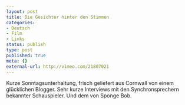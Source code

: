 ```yaml
---
layout: post
title: Die Gesichter hinter den Stimmen
categories:
- Deutsch
- Film
- Links
status: publish
type: post
published: true
meta: {}
external-url: http://vimeo.com/21807021
---
```

Kurze Sonntagsunterhaltung, frisch geliefert aus Cornwall von einem glücklichen Blogger. Sehr kurze Interviews mit den Synchronsprechern bekannter Schauspieler. Und dem von Sponge Bob.

